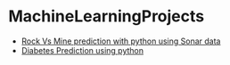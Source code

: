 # MachineLearningProjects
* [Rock Vs Mine prediction with python using Sonar data](</projects/Project1>)
* [Diabetes Prediction using python](</projects/Project2>)